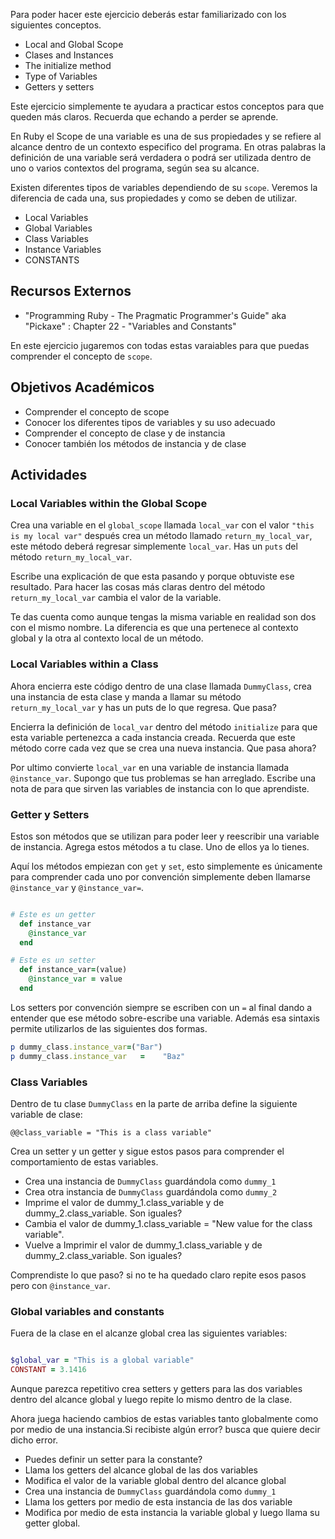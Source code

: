 Para poder hacer este ejercicio deberás estar familiarizado con los siguientes conceptos.

- Local and Global Scope
- Clases and Instances
- The initialize method
- Type of Variables
- Getters y setters

Este ejercicio simplemente te ayudara a practicar estos conceptos para que queden más claros. Recuerda que echando a perder se aprende.

En Ruby el Scope de una variable es una de sus propiedades y se refiere al alcance dentro de un contexto especifico del programa. En otras palabras la definición de una variable será verdadera o podrá ser utilizada dentro de uno o varios contextos del programa, según sea su alcance.

Existen diferentes tipos de variables dependiendo de su `scope`. Veremos la diferencia de cada una, sus propiedades y como se deben de utilizar.  

- Local Variables
- Global Variables
- Class Variables
- Instance Variables
- CONSTANTS

## Recursos Externos

- "Programming Ruby - The Pragmatic Programmer's Guide" aka "Pickaxe" : Chapter 22 - "Variables and Constants"  

En este ejercicio jugaremos con todas estas varaiables para que puedas comprender el concepto de `scope`.

## Objetivos Académicos

- Comprender el concepto de scope
- Conocer los diferentes tipos de variables y su uso adecuado
- Comprender el concepto de clase y de instancia
- Conocer también los métodos de instancia y de clase  

## Actividades

### Local Variables within the Global Scope

Crea una variable en el `global_scope` llamada `local_var` con el valor `"this is my local var"` después crea un método llamado `return_my_local_var`, este método deberá regresar simplemente `local_var`. Has un `puts` del método `return_my_local_var`.

Escribe una explicación de que esta pasando y porque obtuviste ese resultado. Para hacer las cosas más claras dentro del método `return_my_local_var` cambia el valor de la variable.

Te das cuenta como aunque tengas la misma variable en realidad son dos con el mismo nombre. La diferencia es que una pertenece al contexto global y la otra al contexto local de un método.

### Local Variables within a Class

Ahora encierra este código dentro de una clase llamada `DummyClass`, crea una instancia de esta clase y manda a llamar su método `return_my_local_var` y has un puts de lo que regresa. Que pasa?

Encierra la definición de `local_var` dentro del método `initialize` para que esta variable pertenezca a cada instancia creada. Recuerda que este método corre cada vez que se crea una nueva instancia. Que pasa ahora?

Por ultimo convierte `local_var` en una variable de instancia llamada `@instance_var`. Supongo que tus problemas se han arreglado. Escribe una nota de para que sirven las variables de instancia con lo que aprendiste.

### Getter y Setters

Estos son métodos que se utilizan para poder leer y reescribir una variable de instancia. Agrega estos métodos a tu clase. Uno de ellos ya lo tienes.  

Aquí los métodos empiezan con `get` y `set`, esto simplemente es únicamente para comprender cada uno por convención simplemente deben llamarse `@instance_var` y `@instance_var=`.

```ruby

# Este es un getter
  def instance_var
    @instance_var
  end

# Este es un setter
  def instance_var=(value)
    @instance_var = value
  end
```

Los setters por convención siempre se escriben con un `=` al final dando a entender que ese método sobre-escribe una variable. Además esa sintaxis permite utilizarlos de las siguientes dos formas.

```ruby
p dummy_class.instance_var=("Bar")
p dummy_class.instance_var   =    "Baz"
```

### Class Variables

Dentro de tu clase `DummyClass` en la parte de arriba define la siguiente variable de clase:

```
@@class_variable = "This is a class variable"
```

Crea un setter y un getter y sigue estos pasos para comprender el comportamiento de estas variables.

- Crea una instancia de `DummyClass` guardándola como `dummy_1`
- Crea otra instancia de `DummyClass` guardándola como `dummy_2`
- Imprime el valor de dummy_1.class_variable y de dummy_2.class_variable. Son iguales?
- Cambia el valor de dummy_1.class_variable = "New value for the class variable".
- Vuelve a Imprimir el valor de dummy_1.class_variable y de dummy_2.class_variable. Son iguales?

Comprendiste lo que paso? si no te ha quedado claro repite esos pasos pero con `@instance_var`.

### Global variables and constants

Fuera de la clase en el alcanze global crea las siguientes variables:

```ruby

$global_var = "This is a global variable"
CONSTANT = 3.1416

```
Aunque parezca repetitivo crea setters y getters para las dos variables dentro del alcance global y luego repite lo mismo dentro de la clase.

Ahora juega haciendo cambios de estas variables tanto globalmente como por medio de una instancia.Si recibiste algún error? busca que quiere decir dicho error.   

- Puedes definir un setter para la constante?
- Llama los getters del alcance global de las dos variables
- Modifica el valor de la variable global dentro del alcance global
- Crea una instancia de `DummyClass` guardándola como `dummy_1`
- Llama los getters por medio de esta instancia de las dos variable
- Modifica por medio de esta instancia la variable global y luego llama su getter global.
